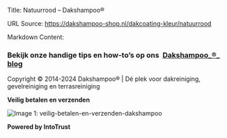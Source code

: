 Title: Natuurrood – Dakshampoo®

URL Source: https://dakshampoo-shop.nl/dakcoating-kleur/natuurrood

Markdown Content:
### Bekijk onze handige tips en how-to’s op ons  [Dakshampoo_®_ **blog**](https://www.dakshampoo-shop.nl/blog/) 

Copyright © 2014-2024 Dakshampoo® | Dé plek voor dakreiniging, gevelreiniging en terrasreiniging

**Veilig betalen en verzenden**

![Image 1: veilig-betalen-en-verzenden-dakshampoo](https://www.dakshampoo-shop.nl/wp-content/uploads/2023/02/veilig-betalen-en-verzenden-dakshampoo-300x72.png)

**Powered by IntoTrust**
